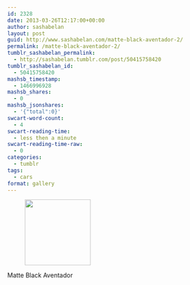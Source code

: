 ```yaml
---
id: 2328
date: 2013-03-26T12:17:00+00:00
author: sashabelan
layout: post
guid: http://www.sashabelan.com/matte-black-aventador-2/
permalink: /matte-black-aventador-2/
tumblr_sashabelan_permalink:
  - http://sashabelan.tumblr.com/post/50415758420
tumblr_sashabelan_id:
  - 50415758420
mashsb_timestamp:
  - 1466996928
mashsb_shares:
  - 0
mashsb_jsonshares:
  - '{"total":0}'
swcart-word-count:
  - 4
swcart-reading-time:
  - less then a minute
swcart-reading-time-raw:
  - 0
categories:
  - tumblr
tags:
  - cars
format: gallery
---
```

<div id='gallery-266' class='gallery galleryid-2328 gallery-columns-3 gallery-size-thumbnail'>
  <figure class='gallery-item'> 
  
  <div class='gallery-icon portrait'>
    <a href='http://www.sashabelan.ru/matte-black-aventador-2/attachment/2329/'><img width="150" height="150" src="http://www.sashabelan.ru/wp-content/uploads/2013/03/tumblr_mmsfhxR1XQ1qarj97o1_500-150x150.jpg" class="attachment-thumbnail size-thumbnail" alt="" /></a>
  </div></figure>
</div>

Matte Black Aventador